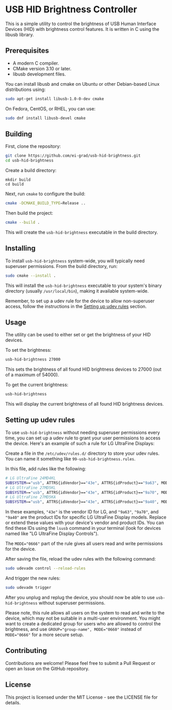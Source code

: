 # USB HID Brightness Controller

This is a simple utility to control the brightness of USB Human Interface Devices (HID) with brightness control features. It is written in C using the libusb library.

## Prerequisites

- A modern C compiler.
- CMake version 3.10 or later.
- libusb development files.

You can install libusb and cmake on Ubuntu or other Debian-based Linux distributions using:

```bash
sudo apt-get install libusb-1.0-0-dev cmake
```

On Fedora, CentOS, or RHEL, you can use:

```bash
sudo dnf install libusb-devel cmake
```

## Building

First, clone the repository:

```bash
git clone https://github.com/ei-grad/usb-hid-brightness.git
cd usb-hid-brightness
```

Create a build directory:

```
mkdir build
cd build
```

Next, run `cmake` to configure the build:

```bash
cmake -DCMAKE_BUILD_TYPE=Release ..
```

Then build the project:

```bash
cmake --build .
```

This will create the `usb-hid-brightness` executable in the build directory.

## Installing

To install `usb-hid-brightness` system-wide, you will typically need superuser permissions. From the build directory, run:

```bash
sudo cmake --install .
```

This will install the `usb-hid-brightness` executable to your system's binary directory (usually `/usr/local/bin`), making it available system-wide.

Remember, to set up a udev rule for the device to allow non-superuser access, follow the instructions in the [Setting up udev rules](#setting-up-udev-rules) section.

## Usage

The utility can be used to either set or get the brightness of your HID devices.

To set the brightness:

```bash
usb-hid-brightness 27000
```

This sets the brightness of all found HID brightness devices to 27000 (out of a maximum of 54000).

To get the current brightness:

```bash
usb-hid-brightness
```

This will display the current brightness of all found HID brightness devices.

## Setting up udev rules

To use `usb-hid-brightness` without needing superuser permissions every time, you can set up a udev rule to grant your user permissions to access the device. Here's an example of such a rule for LG UltraFine Displays:

Create a file in the `/etc/udev/rules.d/` directory to store your udev rules. You can name it something like `99-usb-hid-brightness.rules`.

In this file, add rules like the following:

```bash
# LG UltraFine 24MD4KL
SUBSYSTEM=="usb", ATTRS{idVendor}=="43e", ATTRS{idProduct}=="9a63", MODE="0666"
# LG UltraFine 27MD5KL
SUBSYSTEM=="usb", ATTRS{idVendor}=="43e", ATTRS{idProduct}=="9a70", MODE="0666"
# LG UltraFine 27MD5KA
SUBSYSTEM=="usb", ATTRS{idVendor}=="43e", ATTRS{idProduct}=="9a40", MODE="0666"
```

In these examples, `"43e"` is the vendor ID for LG, and `"9a63"`, `"9a70"`, and `"9a40"` are the product IDs for specific LG UltraFine Display models. Replace or extend these values with your device's vendor and product IDs. You can find these IDs using the `lsusb` command in your terminal (look for devices named like "LG UltraFine Display Controls").

The `MODE="0666"` part of the rule gives all users read and write permissions for the device.

After saving the file, reload the udev rules with the following command:

```bash
sudo udevadm control --reload-rules
```

And trigger the new rules:

```bash
sudo udevadm trigger
```

After you unplug and replug the device, you should now be able to use `usb-hid-brightness` without superuser permissions.

Please note, this rule allows all users on the system to read and write to the device, which may not be suitable in a multi-user environment. You might want to create a dedicated group for users who are allowed to control the brightness, and use `GROUP="group-name", MODE="0660"` instead of `MODE="0666"` for a more secure setup.

## Contributing

Contributions are welcome! Please feel free to submit a Pull Request or open an Issue on the GitHub repository.

## License

This project is licensed under the MIT License - see the LICENSE file for details.
